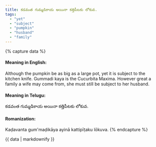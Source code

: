 ```yaml
---
title: కడవంత గుమ్మడికాయ అయినా కత్తిపీటకు లోకువ.
tags:
  - "yet"
  - "subject"
  - "pumpkin"
  - "husband"
  - "family"
---
```


{% capture data %}
#### Meaning in English:
Although the pumpkin be as big as a large pot, yet it is subject to the kitchen knife.
Gummadi kaya is the Cucurbita Maxima.
However great a family a wife may come from, she must still be subject to her husband.

#### Meaning in Telugu:
కడవంత గుమ్మడికాయ అయినా కత్తిపీటకు లోకువ.

#### Romanization:
Kaḍavanta gum'maḍikāya ayinā kattipīṭaku lōkuva.
{% endcapture %}

{{ data | markdownify }}

